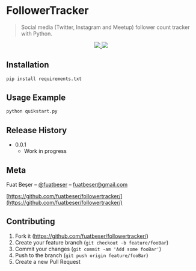 # FollowerTracker 
> Social media (Twitter, Instagram and Meetup) follower count tracker with Python.

<p align="center">
    <a href="https://github.com/timgrossmann/InstaPy/blob/master/LICENSE">
      <img src="https://img.shields.io/badge/license-GPLv3-blue.svg" />
    </a>
    <a href="https://www.python.org/">
    	<img src="https://img.shields.io/badge/built%20with-Python3-red.svg" />
    </a>
  </p>
</p>

## Installation

```sh
pip install requirements.txt
```

## Usage Example

```sh
python quikstart.py
```
## Release History

* 0.0.1
    * Work in progress

## Meta

Fuat Beşer – [@fuatbeser](https://twitter.com/fuatbeser) – fuatbeser@gmail.com

[https://github.com/fuatbeser/followertracker/](https://github.com/fuatbeser/followertracker/)

## Contributing

1. Fork it (<https://github.com/fuatbeser/followertracker/>)
2. Create your feature branch (`git checkout -b feature/fooBar`)
3. Commit your changes (`git commit -am 'Add some fooBar'`)
4. Push to the branch (`git push origin feature/fooBar`)
5. Create a new Pull Request
